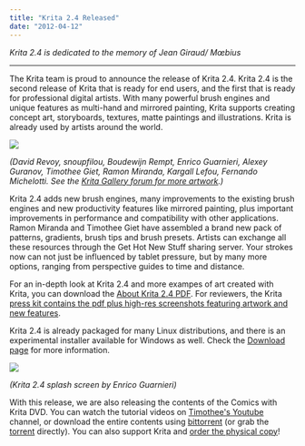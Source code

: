 ```yaml
---
title: "Krita 2.4 Released"
date: "2012-04-12"
---
```


_Krita 2.4 is dedicated to the memory of Jean Giraud/ Mœbius_

* * *

The Krita team is proud to announce the release of Krita 2.4. Krita 2.4 is the second release of Krita that is ready for end users, and the first that is ready for professional digital artists. With many powerful brush engines and unique features as multi-hand and mirrored painting, Krita supports creating concept art, storyboards, textures, matte paintings and illustrations. Krita is already used by artists around the world.

![](/images/posts/2012/example_grid_sm.jpg)

_(David Revoy, snoupfilou, Boudewijn Rempt, Enrico Guarnieri, Alexey Guranov, Timothee Giet, Ramon Miranda, Kargall Lefou, Fernando Michelotti. See the [Krita Gallery forum for more artwork](http://forum.kde.org/viewforum.php?f=138).)_

Krita 2.4 adds new brush engines, many improvements to the existing brush engines and new productivity features like mirrored painting, plus important improvements in performance and compatibility with other applications. Ramon Miranda and Timothee Giet have assembled a brand new pack of patterns, gradients, brush tips and brush presets. Artists can exchange all these resources through the Get Hot New Stuff sharing server. Your strokes now can not just be influenced by tablet pressure, but by many more options, ranging from perspective guides to time and distance.

For an in-depth look at Krita 2.4 and more exampes of art created with Krita, you can download the [About Krita 2.4 PDF](/images/posts/2012/about-krita-2-4.pdf). For reviewers, the Krita [press kit contains the pdf plus high-res screenshots featuring artwork and new features](http://www.valdyas.org/~boud/about-krita-2-4.zip).

Krita 2.4 is already packaged for many Linux distributions, and there is an experimental installer available for Windows as well. Check the [Download page](http://krita.org/download "Download Krita!") for more information.

![](/images/posts/2012/splash_screen.png)

 _(Krita 2.4 splash screen by Enrico Guarnieri)_

With this release, we are also releasing the contents of the Comics with Krita DVD. You can watch the tutorial videos on [Timothee's Youtube](http://www.youtube.com/user/Animtim?feature=watch) channel, or download the entire contents using [bittorrent](http://www.freetorrent.fr/index.php?page=torrent-details&id=242cb55a12c72c596895695d525f8da44c52fbbc) (or grab the [torrent](http://www.freetorrent.fr/download.php?id=242cb55a12c72c596895695d525f8da44c52fbbc&f=Comics%20with%20Krita.torrent) directly). You can also support Krita and [order the physical copy](http://krita.org/component/content/article/1-krita-informations/104-training-dvd-01-comics-with-krita)!
